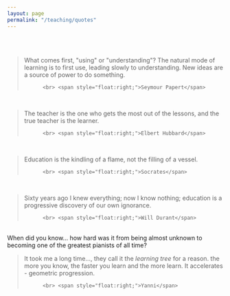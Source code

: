 ```yaml
---
layout: page
permalink: "/teaching/quotes"
---
```

<head>
       <!-- Global site tag (gtag.js) - Google Analytics -->
<script async src="https://www.googletagmanager.com/gtag/js?id=G-DB1B8K61SV"></script>
<script>
  window.dataLayer = window.dataLayer || [];
  function gtag(){dataLayer.push(arguments);}
  gtag('js', new Date());

  gtag('config', 'G-DB1B8K61SV');
</script>
</head>



<div class="container">
<br>
<br>

<blockquote>What comes first, "using" or "understanding"? The natural mode of learning is to first use, leading slowly to understanding. New ideas are a source of power to do something. 
          
          <br> <span style="float:right;">Seymour Papert</span>

</blockquote>

<br>
<blockquote>The teacher is the one who gets the most out of the lessons, and the true teacher is the learner.
          
          <br> <span style="float:right;">Elbert Hubbard</span>

</blockquote>
<br>
<blockquote>Education is the kindling of a flame, not the filling of a vessel.
          
          <br> <span style="float:right;">Socrates</span>

</blockquote>
<br>
<blockquote>Sixty years ago I knew everything; now I know nothing; education is a progressive discovery of our own ignorance.
          
          <br> <span style="float:right;">Will Durant</span>

</blockquote>

<br>
When did you know... how hard was it from being almost unknown to becoming one of the greatest pianists of all time?

<blockquote>It took me a long time..., they call it 
the <i>learning tree</i> for a reason. the more you know, the faster you learn and the more learn. It accelerates - geometric progression.
          
          <br> <span style="float:right;">Yanni</span>

</blockquote>


</div>